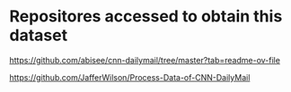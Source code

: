 # Repositores accessed to obtain this dataset

https://github.com/abisee/cnn-dailymail/tree/master?tab=readme-ov-file

https://github.com/JafferWilson/Process-Data-of-CNN-DailyMail

